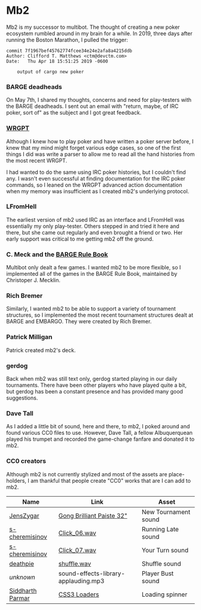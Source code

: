 # Mb2

Mb2 is my successor to multibot. The thought of creating a new poker ecosystem
rumbled around in my brain for a while. In 2019, three days after running
the Boston Marathon, I pulled the trigger:
```
commit 7f1967bef45762774fcee34e24e2afa8a4215ddb
Author: Clifford T. Matthews <ctm@devctm.com>
Date:   Thu Apr 18 15:51:25 2019 -0600

    output of cargo new poker
```

### BARGE deadheads

On May 7th, I shared my thoughts, concerns and need for play-testers
with the BARGE deadheads. I sent out an email with "return, maybe, of
IRC poker, sort of" as the subject and I got great feedback.

### [WRGPT](http://wrgpt.org/)

Although I knew how to play poker and have written a poker server
before, I knew that my mind might forget various edge cases, so one of
the first things I did was write a parser to allow me to read all the
hand histories from the most recent WRGPT.

I had wanted to do the same using IRC poker histories, but I couldn't
find any.  I wasn't even successful at finding documentation for the
IRC poker commands, so I leaned on the WRGPT advanced action documentation
when my memory was insufficient as I created mb2's underlying protocol.

### LFromHell

The earliest version of mb2 used IRC as an interface and LFromHell was
essentially my only play-tester.  Others stepped in and tried it here and
there, but she came out regularly and even brought a friend or two.  Her
early support was critical to me getting mb2 off the ground.

### C. Meck and the [BARGE Rule Book](https://www.ceemeck.org/BARGERuleBook2021/)

Multibot only dealt a few games. I wanted mb2 to be more flexible, so
I implemented all of the games in the BARGE Rule Book, maintained by
Christoper J. Mecklin.

### Rich Bremer

Similarly, I wanted mb2 to be able to support a variety of tournament
structures, so I implemented the most recent tournament structures
dealt at BARGE and EMBARGO. They were created by Rich Bremer.

### Patrick Milligan

Patrick created mb2's deck.

### gerdog

Back when mb2 was still text only, gerdog started playing in our daily
tournaments. There have been other players who have played quite a
bit, but gerdog has been a constant presence and has provided many
good suggestions.

### Dave Tall

As I added a little bit of sound, here and there, to mb2, I poked
around and found various CC0 files to use. However, Dave Tall, a
fellow Albuquerquean played his trumpet and recorded the game-change
fanfare and donated it to mb2.

### CC0 creators

Although mb2 is not currently stylized and most of the assets are
place-holders, I am thankful that people create "CC0" works that are I
can add to mb2.


|Name|Link|Asset|
|----|----|-----|
|[JensZygar](https://freesound.org/people/JensZygar/)|[Gong Brilliant Paiste 32"](https://freesound.org/people/JensZygar/sounds/486629/)|New Tournament sound|
|[s-cheremisinov](https://freesound.org/people/s-cheremisinov/)|[Click_06.wav](https://freesound.org/people/s-cheremisinov/sounds/401084/)|Running Late sound|
|[s-cheremisinov](https://freesound.org/people/s-cheremisinov/)|[Click_07.wav](https://freesound.org/people/s-cheremisinov/sounds/401085/)|Your Turn sound|
|[deathpie](https://freesound.org/people/deathpie/)|[shuffle.wav](https://freesound.org/people/deathpie/sounds/19245/)|Shuffle sound|
|_unknown_|sound-effects-library-applauding.mp3|Player Bust sound|
|[Siddharth Parmar](https://github.com/Siddharth11)|[CSS3 Loaders](https://codepen.io/Siddharth11/pen/xbGrpG)|Loading spinner|
